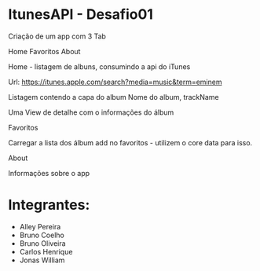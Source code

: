 # ItunesAPI - Desafio01

Criação de um app com 3 Tab

Home Favoritos About

Home - listagem de albuns, consumindo a api do iTunes

Url: https://itunes.apple.com/search?media=music&term=eminem

Listagem contendo a capa do album Nome do album, trackName

Uma View de detalhe com o informações do álbum

Favoritos

Carregar a lista dos álbum add no favoritos - utilizem o core data para isso.

About

Informações sobre o app

# Integrantes: 
- Alley Pereira
- Bruno Coelho
- Bruno Oliveira
- Carlos Henrique
- Jonas William

